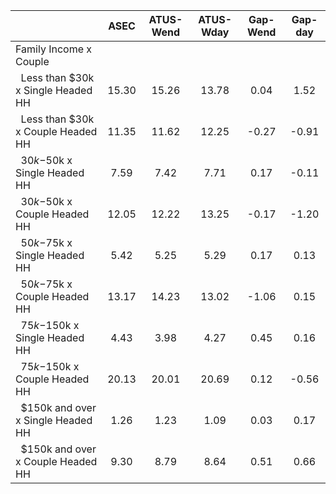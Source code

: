 
|                      |         ASEC |    ATUS-Wend |    ATUS-Wday |     Gap-Wend |      Gap-day |
| -------------------- | :----------: | :----------: | :----------: | :----------: | :----------: |
| Family Income x Couple |              |              |              |              |              |
| &nbsp;&nbsp;Less than $30k x Single Headed HH |        15.30 |        15.26 |        13.78 |         0.04 |         1.52 |
| &nbsp;&nbsp;Less than $30k x Couple Headed HH |        11.35 |        11.62 |        12.25 |        -0.27 |        -0.91 |
| &nbsp;&nbsp;$30k-$50k x Single Headed HH |         7.59 |         7.42 |         7.71 |         0.17 |        -0.11 |
| &nbsp;&nbsp;$30k-$50k x Couple Headed HH |        12.05 |        12.22 |        13.25 |        -0.17 |        -1.20 |
| &nbsp;&nbsp;$50k-$75k x Single Headed HH |         5.42 |         5.25 |         5.29 |         0.17 |         0.13 |
| &nbsp;&nbsp;$50k-$75k x Couple Headed HH |        13.17 |        14.23 |        13.02 |        -1.06 |         0.15 |
| &nbsp;&nbsp;$75k-$150k x Single Headed HH |         4.43 |         3.98 |         4.27 |         0.45 |         0.16 |
| &nbsp;&nbsp;$75k-$150k x Couple Headed HH |        20.13 |        20.01 |        20.69 |         0.12 |        -0.56 |
| &nbsp;&nbsp;$150k and over x Single Headed HH |         1.26 |         1.23 |         1.09 |         0.03 |         0.17 |
| &nbsp;&nbsp;$150k and over x Couple Headed HH |         9.30 |         8.79 |         8.64 |         0.51 |         0.66 |

